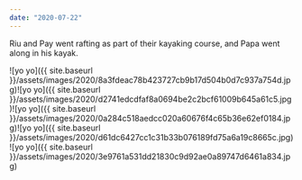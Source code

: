 ```yaml
---
date: "2020-07-22"
---
```


Riu and Pay went rafting as part of their kayaking course, and Papa went along in his kayak.

![yo yo]({{ site.baseurl }}/assets/images/2020/8a3fdeac78b423727cb9b17d504b0d7c937a754d.jpg)![yo yo]({{ site.baseurl }}/assets/images/2020/d2741edcdfaf8a0694be2c2bcf61009b645a61c5.jpg)![yo yo]({{ site.baseurl }}/assets/images/2020/0a284c518aedcc020a60676f4c65b36e62ef0184.jpg)![yo yo]({{ site.baseurl }}/assets/images/2020/d61dc6427cc1c31b33b076189fd75a6a19c8665c.jpg)![yo yo]({{ site.baseurl }}/assets/images/2020/3e9761a531dd21830c9d92ae0a89747d6461a834.jpg)
